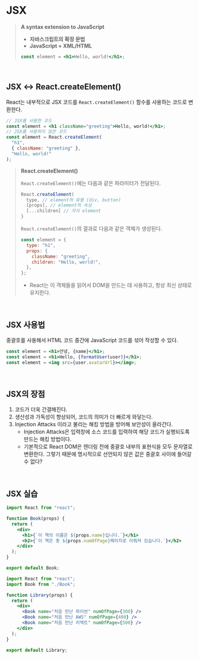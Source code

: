 # JSX

> **A syntax extension to JavaScript**
>
> - **자바스크립트의 확장 문법**
> - **JavaScript + XML/HTML**
>
> ```jsx
> const element = <h1>Hello, world!</h1>;
> ```

<br/>

## JSX ↔ React.createElement()

React는 내부적으로 JSX 코드를 `React.createElement()` 함수를 사용하는 코드로 변환한다.

```jsx
// JSX를 사용한 코드
const element = <h1 className="greeting">Hello, world!</h1>;
// JSX를 사용하지 않은 코드
const element = React.createElement(
  "h1",
  { className: "greeting" },
  "Hello, world!"
);
```

> **React.createElement()**
>
> `React.createElement()`에는 다음과 같은 파라미터가 전달된다.
>
> ```jsx
> React.createElement(
> 	type, // element의 유형 (div, button)
> 	[props], // element의 속성
> 	[...children] // 자식 element
> }
> ```
>
> `React.createElement()`의 결과로 다음과 같은 객체가 생성된다.
>
> ```jsx
> const element = {
>   type: "h1",
>   props: {
>     className: "greeting",
>     children: "Hello, world!",
>   },
> };
> ```
>
> - React는 이 객체들을 읽어서 DOM을 만드는 데 사용하고, 항상 최신 상태로 유지한다.

<br/>

## JSX 사용법

중괄호를 사용해서 HTML 코드 중간에 JavaScript 코드를 섞어 작성할 수 있다.

```jsx
const element = <h1>안녕, {name}</h1>;
const element = <h1>Hello, {formatUser(user)}</h1>;
const element = <img src={user.avatarUrl}></img>;
```

<br/>

## JSX의 장점

1. 코드가 더욱 간결해진다.
2. 생산성과 가독성이 향상되어, 코드의 의미가 더 빠르게 와닿는다.
3. Injection Attacks 이라고 불리는 해킹 방법을 방어해 보안성이 올라간다.
   - Injection Attacks은 입력창에 소스 코드를 입력하여 해당 코드가 실행되도록 만드는 해킹 방법이다.
   - 기본적으로 React DOM은 렌더링 전에 중괄호 내부의 표현식을 모두 문자열로 변환한다.
     그렇기 때문에 명시적으로 선언되지 않은 값은 중괄호 사이에 들어갈 수 없다?

<br/>

## JSX 실습

```jsx
import React from "react";

function Book(props) {
  return (
    <div>
      <h1>{`이 책의 이름은 ${props.name}입니다.`}</h1>
      <h2>{`이 책은 총 ${props.numOfPage}페이지로 이뤄져 있습니다.`}</h2>
    </div>
  );
}

export default Book;
```

```jsx
import React from "react";
import Book from "./Book";

function Library(props) {
  return (
    <div>
      <Book name="처음 만난 파이썬" numOfPage={300} />
      <Book name="처음 만난 AWS" numOfPage={400} />
      <Book name="처음 만난 리액트" numOfPage={500} />
    </div>
  );
}

export default Library;
```
